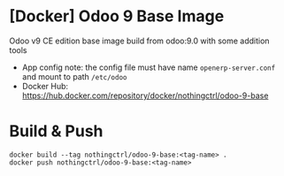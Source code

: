 # [Docker] Odoo 9 Base Image

Odoo v9 CE edition base image build from odoo:9.0 with some addition tools

* App config note: the config file must have name `openerp-server.conf` and mount to path `/etc/odoo`
* Docker Hub: https://hub.docker.com/repository/docker/nothingctrl/odoo-9-base

# Build & Push

```
docker build --tag nothingctrl/odoo-9-base:<tag-name> .
docker push nothingctrl/odoo-9-base:<tag-name>
```